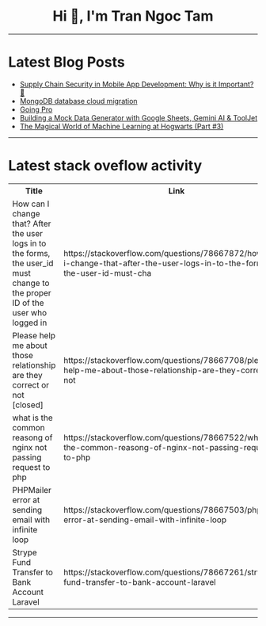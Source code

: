 <h1 align="center">Hi 👋, I'm Tran Ngoc Tam</h1>

---

# Latest Blog Posts 
<!-- BLOG-POST-LIST:START -->
- [Supply Chain Security in Mobile App Development: Why is it Important? 📲](https://dev.to/bytehide/supply-chain-security-in-mobile-app-development-why-is-it-important-afd)
- [MongoDB database cloud migration](https://dev.to/woovi/mongodb-database-cloud-migration-14ea)
- [Going Pro](https://dev.to/aws-builders/going-pro-20m7)
- [Building a Mock Data Generator with Google Sheets, Gemini AI &amp; ToolJet](https://dev.to/tooljet/building-a-mock-data-generator-with-google-sheets-gemini-ai-tooljet-24f2)
- [The Magical World of Machine Learning at Hogwarts &lpar;Part #3&rpar;](https://dev.to/gerryleonugroho/the-magical-world-of-machine-learning-at-hogwarts-part-3-km2)
<!-- BLOG-POST-LIST:END -->

---

# Latest stack oveflow activity
<table>
  <tr><th>Title</th><th>Link</th></tr>
  <!-- STACKOVERFLOW:START --><tr><td>How can I change that? After the user logs in to the forms, the user_id must change to the proper ID of the user who logged in</td><td>https://stackoverflow.com/questions/78667872/how-can-i-change-that-after-the-user-logs-in-to-the-forms-the-user-id-must-cha</td></tr><tr><td>Please help me about those relationship are they correct or not [closed]</td><td>https://stackoverflow.com/questions/78667708/please-help-me-about-those-relationship-are-they-correct-or-not</td></tr><tr><td>what is the common reasong of nginx not passing request to php</td><td>https://stackoverflow.com/questions/78667522/what-is-the-common-reasong-of-nginx-not-passing-request-to-php</td></tr><tr><td>PHPMailer error at sending email with infinite loop</td><td>https://stackoverflow.com/questions/78667503/phpmailer-error-at-sending-email-with-infinite-loop</td></tr><tr><td>Strype Fund Transfer to Bank Account Laravel</td><td>https://stackoverflow.com/questions/78667261/strype-fund-transfer-to-bank-account-laravel</td></tr><!-- STACKOVERFLOW:END -->
</table>

---


